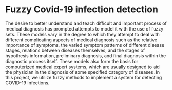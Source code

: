 # Fuzzy Covid-19 infection detection
The desire to better understand and teach difficult and important process of medical diagnosis has prompted attempts to model it with the use of fuzzy sets. These models vary in the degree to which they attempt to deal with different complicating aspects of medical diagnosis such as the relative importance of symptoms, the varied symptom patterns of different disease stages, relations between diseases themselves, and the stages of hypothesis information, preliminary diagnosis, and final diagnosis within the diagnostic process itself. These models also form the basis for computerized medical expert systems, which are usually designed to aid the physician in the diagnosis of some specified category of diseases. In this project, we utilize fuzzy methods to implement a system for detecting COVID-19 infections.
